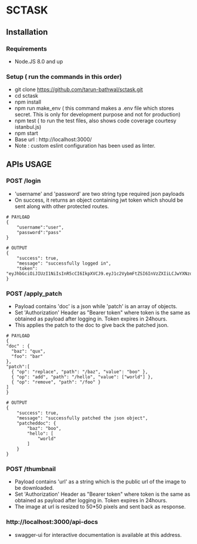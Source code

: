 # SCTASK 

## Installation

### Requirements
* Node.JS 8.0 and up

### Setup ( run the commands in this order)
* git clone https://github.com/tarun-bathwal/sctask.git
* cd sctask
* npm install
* npm run make_env ( this command makes a .env file which stores secret. This is only for development purpose and not for production)
* npm test ( to run the test files, also shows code coverage courtesy istanbul.js)
* npm start 
* Base url : http://localhost:3000/
* Note : custom eslint configuration has been used as linter.

## APIs USAGE

### POST /login
* 'username' and 'password' are two string type required json payloads
* On success, it returns an object containing jwt token which should be sent along with other protected routes.
```
# PAYLOAD
{
	"username":"user",
	"password":"pass"
}

# OUTPUT
{
    "success": true,
    "message": "successfully logged in",
    "token": "eyJhbGciOiJIUzI1NiIsInR5cCI6IkpXVCJ9.eyJ1c2VybmFtZSI6InVzZXIiLCJwYXNzd29yZCI6InBhc3MiLCJpYXQiOjE1Mzg5MzI2NDIsImV4cCI6MTUzOTAxOTA0Mn0.RH6OBojXMNfRHF6PB4u6fLWBsExzI3P2KApMwrrFW18"
}
```


### POST /apply_patch
* Payload contains 'doc' is a json while 'patch' is an array of objects.
* Set 'Authorization' Header as "Bearer token" where token is the same as obtained as payload after logging in. Token expires in 24hours.
* This applies the patch to the doc to give back the patched json.
```
# PAYLOAD
{ 
"doc" : {
  "baz": "qux",
  "foo": "bar"
},
"patch":[
  { "op": "replace", "path": "/baz", "value": "boo" },
  { "op": "add", "path": "/hello", "value": ["world"] },
  { "op": "remove", "path": "/foo" }
]
}

# OUTPUT
{
    "success": true,
    "message": "successfully patched the json object",
    "patcheddoc": {
        "baz": "boo",
        "hello": [
            "world"
        ]
    }
}
```

### POST /thumbnail
* Payload contains 'url' as a string which is the public url of the image to be downloaded.
* Set 'Authorization' Header as "Bearer token" where token is the same as obtained as payload after logging in. Token expires in 24hours.
* The image at url is resized to 50*50 pixels and sent back as response.

### http://localhost:3000/api-docs
* swagger-ui for interactive documentation is available at this address.




<!-- ## Development
```
$ virtualenv foobar
$ . foobar/bin/activate
$ pip install -e .
``` -->

